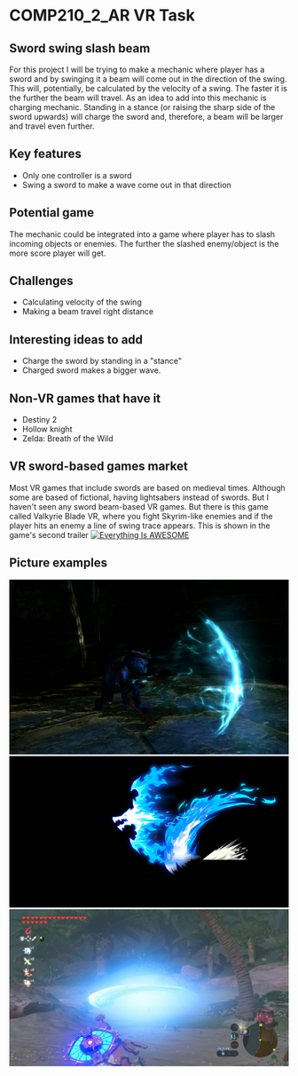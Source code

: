 # COMP210_2_AR VR Task

## Sword swing slash beam

For this project I will be trying to make a mechanic where player has a sword and by swinging it a beam will come out 
in the direction of the swing. This will, potentially, be calculated by the velocity of a swing. The faster it is 
the further the beam will travel. As an idea to add into this mechanic is charging mechanic. Standing in a stance 
(or raising the sharp side of the sword upwards) will charge the sword and, therefore, a beam will be larger and travel 
even further. 


## Key features

* Only one controller is a sword
* Swing a sword to make a wave come out in that direction


## Potential game

The mechanic could be integrated into a game where player has to slash incoming objects or enemies. 
The further the slashed enemy/object is the more score player will get. 


## Challenges

* Calculating velocity of the swing
* Making a beam travel right distance


## Interesting ideas to add

* Charge the sword by standing in a "stance"
* Charged sword makes a bigger wave.


## Non-VR games that have it

* Destiny 2
* Hollow knight
* Zelda: Breath of the Wild

## VR sword-based games market

Most VR games that include swords are based on medieval times. Although some are based of fictional, having lightsabers 
instead of swords. But I haven't seen any sword beam-based VR games. But there is this game called Valkyrie Blade VR, 
where you fight Skyrim-like enemies and if the player hits an enemy a line of swing trace appears. This is shown 
in the game's second trailer 
[![Everything Is AWESOME](https://img.youtube.com/vi/DFM23RavBOM/0.jpg)](https://www.youtube.com/watch?v=DFM23RavBOM "Everything Is AWESOME")


## Picture examples

![Wave example](Images/SwingWave.jpg)
![Gif that shows the swing mechanic](Images/gigaslasher-effect.gif)
![Zelda: Breath of the Wild](Images/Zelda.jpg)